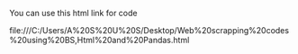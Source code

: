 You can use this html link for code

file:///C:/Users/A%20S%20U%20S/Desktop/Web%20scrapping%20codes%20using%20BS,Html%20and%20Pandas.html

